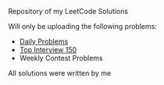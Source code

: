 Repository of my LeetCode Solutions

Will only be uploading the following problems:
- [Daily Problems](Daily.md)
- [Top Interview 150](LeetCode_Interview.md)
- Weekly Contest Problems

All solutions were written by me
